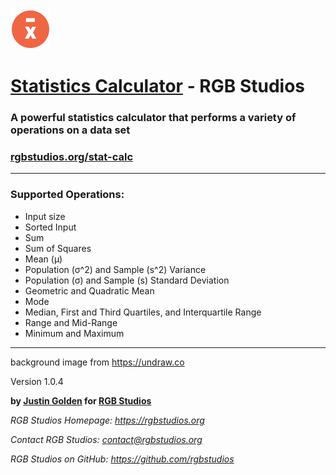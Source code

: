 <img src="icon.svg" width="64px">

# [Statistics Calculator](https://rgbstudios.org/stat-calc) - RGB Studios

### A powerful statistics calculator that performs a variety of operations on a data set

### [rgbstudios.org/stat-calc](https://rgbstudios.org/stat-calc)

<hr>

### Supported Operations:

- Input size
- Sorted Input
- Sum
- Sum of Squares
- Mean (μ)
- Population (σ^2) and Sample (s^2) Variance 
- Population (σ) and Sample (s) Standard Deviation
- Geometric and Quadratic Mean
- Mode
- Median, First and Third Quartiles, and Interquartile Range
- Range and Mid-Range 
- Minimum and Maximum

<hr>

background image from https://undraw.co

Version 1.0.4

**by [Justin Golden](https://justingolden21.github.io) for [RGB Studios](https://rgbstudios.org)**

*RGB Studios Homepage: https://rgbstudios.org*

*Contact RGB Studios: contact@rgbstudios.org*

*RGB Studios on GitHub: https://github.com/rgbstudios*
